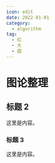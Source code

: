```yaml
---
icon: edit
date: 2022-01-01
category:
  - algorithm
tag:
  - 红
  - 大
  - 圆
---
```


# 图论整理

## 标题 2

这里是内容。

### 标题 3

这里是内容。
